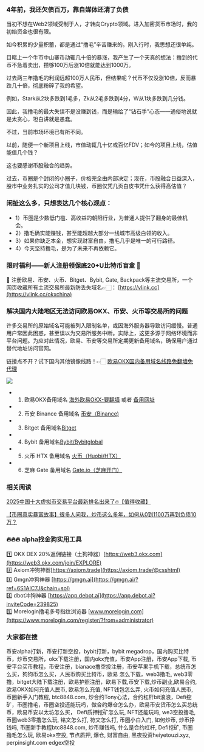 ### 4年前，我还欠债百万，靠自媒体还清了负债

当初不想在Web2领域受制于人，才转向Crypto领域。进入加密货币市场时，我的初始资金也很有限。

如今积累的少量积蓄，都是通过“撸毛”辛苦赚来的。刚入行时，我思想还很单纯。

目睹上一个牛市中山寨币动辄几十倍的暴涨，我产生了一个天真的想法：撸到的代币不急着卖出，攒够100万后涨10倍就能达到1000万。

过去两三年撸毛的利润远超100万人民币，但结果呢？代币不仅没涨10倍，反而暴跌几十倍，彻底粉碎了我的希望。

例如，Stark从2块多跌到1毛多，Zk从2毛多跌到4分，W从1块多跌到几分钱。

因此，我撸毛的最大失误不是没赚到钱，而是输给了“钻石手”心态——通俗地说就是太贪心，坦白讲就是愚蠢。

不过，当前市场环境已有所不同。

以前，随便一个新项目上线，市值动辄几十亿或百亿FDV；如今的项目上线，估值能值几个钱？

这也要感谢币股融合的趋势。

过去，币圈是个封闭的小圈子，价格完全由内部决定；现在，币股融合日益深入，股市中业务扎实的公司才值几块钱，币圈仅凭几页白皮书凭什么获得高估值？

### 闲扯这么多，只想表达几个核心观点：

- 1）币圈是少数低门槛、高收益的朝阳行业，为普通人提供了翻身的最佳机会。
- 2）撸毛确实能赚钱，甚至能超越大部分一线城市高级白领的收入。
- 3）如果你缺乏本金，想实现财富自由，撸毛几乎是唯一的可行路径。
- 4）今天坚持撸毛，是为了未来不再依赖它。

### 限时福利——新人注册领保底20+U比特币盲盒 🎁
🎁 注册欧易、币安、火币、Bitget、Bybit, Gate, Backpack等主流交易所，一个网页收藏所有主流交易所最新防丢失域名👉🏻： [https://vlink.cc](https://vlink.cc/okxchina)

### 解决国内大陆地区无法访问欧易OKX、币安、火币等交易所的问题
许多交易所的原始域名可能被列入限制名单，或因海外服务器导致访问缓慢。普通用户常因此困惑，甚至误以为交易所服务中断。实际上，这更多源于网络环境而非平台问题。为应对此情况，欧易、币安等交易所定期更新备用域名，确保用户通过替代地址访问官网。

链接点不开？试下国内其他镜像线路！👉🏻 [欧易OKX国内备用域名线路免翻墙免代理](https://vlink.cc/okxcn)

[![](https://307e939.webp.li/20250812124552161.png)](https://vlink.cc/okxcn)

- 1. 欧易OKX备用域名 [海外欧易OKX-要翻墙](https://www.okx.com/join/76527935) 或者 [备用网址](https://www.ouchyi.cc/zh-hans/join/76527935) 
- 2. 币安 Binance 备用域名 [币安（Binance)](https://accounts.binance.com/zh-CN/register?ref=36457687)
- 3. Bitget 备用域名[Bitget](https://www.bitget.com/zh-CN/referral/register?from=referral&clacCode=VRNEYUTR)
- 4. Bybit 备用域名[Bybit/Bybitglobal](https://www.bybitglobal.com/zh-MY/invite/?ref=VMKORMM)
- 5. 火币 HTX 备用域名 [火币（Huobi/HTX）](https://www.htx.com/invite/zh-cn/1f?invite_code=whf45223)
- 6. 芝麻 Gate 备用域名 [Gate.io（芝麻开门）](https://www.gate.io/zh/signup?ref_type=103&ref=A1ERAQ)

### 相关阅读
[2025中国十大虚拟币交易平台最新排名出来了🔥【值得收藏】](https://btc8848.com/top-10-exchanges/)

[【币圈真实暴富故事】很多人问我，炒币这么多年，如何从0到1100万再到负债10万？](https://heiyetouzi.xyz/biquanstory001/)

### 🔥🔥🔥 alpha找金狗实用工具
1️⃣ OKX DEX 20%返佣链接（土狗神器）[https://web3.okx.com](https://web3.okx.com/join/EXPLORE)  
2️⃣ Axiom冲狗神器[https://axiom.trade](https://axiom.trade/@csshtml)  
3️⃣ Gmgn冲狗神器 [https://gmgn.ai](https://gmgn.ai/?ref=6S1AIC7J&chain=sol)  
4️⃣ dbot冲狗神器 [https://app.debot.ai](https://app.debot.ai?inviteCode=239825)  
5️⃣ Morelogin撸毛多号指纹浏览器 [www.morelogin.com](https://www.morelogin.com/register/?from=administrator)    

### 大家都在搜
币安alpha打新，币安打新空投，bybit打新，bybit megadrop，国内购买比特币，炒币交易所，okx下载注册，国内okx充值，币安App注册，币安App下载, 币安平台买币教程，币安注册，bianace撸空投注册，币安苹果手机下载，总统币怎么买，狗狗币怎么买，人民币购买比特币，欧易 怎么下载，web3撸毛, web3零撸，bitget大陆下载注册，欧易护照注册，欧易下载,币安下载,炒币副业,欧易合约, 欧易OKX如何充值人民币, 欧易怎么充值, NFT钱包怎么弄, 火币如何充值人民币, 币圈新手入门教程, btc8848.com, 炒合约Tony心法，合约杠杆bit浪浪，Defi挖矿，币圈撸毛，币圈空投还能玩吗，做合约爆仓怎么办，欧易币安货币怎么买总统币，欧易币安以太坊怎么买， Defi质押挖矿怎么玩, NFT还能玩吗, we3空投撸毛, 币圈web3零撸怎么玩, 铭文怎么打, 符文怎么打, 币圈小白入门, 如何炒币, 炒币挣钱吗, 币圈新手教程btc8848.com, 炒币赚钱吗, 什么是合约杠杆, Defi挖矿, 币圈撸毛怎么玩, 欧易okx空投, 节点质押, 爆仓, 财富自由, 黑夜投资heiyetouzi.xyz, perpinsight.com edgex空投